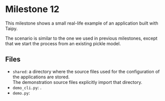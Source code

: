 # Milestone 12

This milestone shows a small real-life example of an application built with Taipy.

The scenario is similar to the one we used in previous milestones, except that we
start the process from an existing pickle model.<br/>

## Files
   * `shared`: a directory where the source files used for the configuration of the applications are stored.<br/>
      The demonstration source files explicitly import that directory.
   * `demo_cli.py`: .
   * `demo.py`: 
